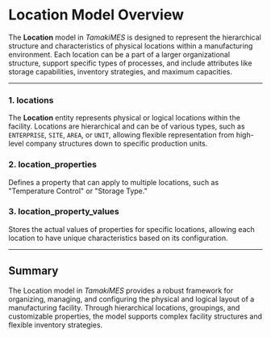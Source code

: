 # Location Model Overview

The **Location** model in _TamakiMES_ is designed to represent the hierarchical structure and characteristics of
physical locations within a manufacturing environment. Each location can be a part of a larger organizational structure,
support specific types of processes, and include attributes like storage capabilities, inventory strategies, and maximum
capacities.

---

### 1. locations

The **Location** entity represents physical or logical locations within the facility. Locations are hierarchical and can
be of various types, such as `ENTERPRISE`, `SITE`, `AREA`, or `UNIT`, allowing flexible representation from high-level
company structures down to specific production units.

### 2. location_properties

Defines a property that can apply to multiple locations, such as "Temperature Control" or "Storage Type."

### 3. location_property_values

Stores the actual values of properties for specific locations, allowing each location to have unique characteristics
based on its configuration.

---

## Summary

The Location model in _TamakiMES_ provides a robust framework for organizing, managing, and configuring the physical and
logical layout of a manufacturing facility. Through hierarchical locations, groupings, and customizable properties, the
model supports complex facility structures and flexible inventory strategies.
